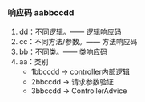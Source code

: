 ### 响应码 aabbccdd

1. dd：不同逻辑。—— 逻辑响应码
2. cc：不同方法/参数。—— 方法响应码
3. bb：不同类。—— 类响应码
4. aa：类别
    - 1bbccdd -> controller内部逻辑
    - 2bbccdd -> 请求参数验证
    - 3bbccdd -> ControllerAdvice